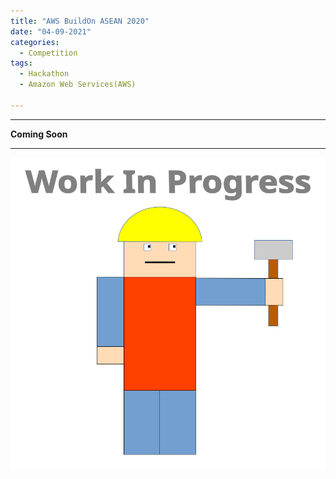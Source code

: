 ```yaml
---
title: "AWS BuildOn ASEAN 2020"
date: "04-09-2021"
categories:
  - Competition
tags:
  - Hackathon
  - Amazon Web Services(AWS)

---
```


***

<strong>Coming Soon</strong>

***

![WIP](/assets/images/common/WIP.png)
